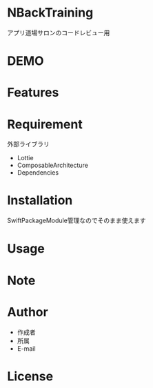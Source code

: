 # NBackTraining

アプリ道場サロンのコードレビュー用

# DEMO


# Features


# Requirement

外部ライブラリ
* Lottie
* ComposableArchitecture
* Dependencies 

# Installation

SwiftPackageModule管理なのでそのまま使えます

# Usage


# Note


# Author

* 作成者
* 所属
* E-mail

# License

